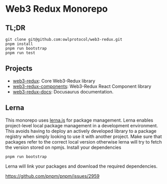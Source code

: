 # Web3 Redux Monorepo

## TL;DR
```
git clone git@github.com:owlprotocol/web3-redux.git
pnpm install
pnpm run bootstrap
pnpm run test
```

## Projects
* [web3-redux](./packages/web3-redux): Core Web3-Redux library
* [web3-redux-components](./packages/web3-redux-components): Web3-Redux React Component library
* [web3-redux-docs](./packages/web3-redux-docs): Docusaurus documentation.

## Lerna
This monorepo uses [lerna.js](https://lerna.js.org/) for package management. Lerna enables project-level local package management in a development environment. This avoids having to deploy an actively developed library to a package registry when simply looking to use it with another project. Make sure that packages refer to the correct local version otherwise lerna will try to fetch the version stored on npmjs.
Install your dependencies
```
pnpm run bootstrap
```
Lerna will link your packages and download the required dependencies.



https://github.com/pnpm/pnpm/issues/2959
